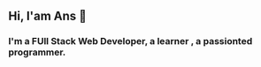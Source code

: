 ## Hi, I'am Ans  👋
### I'm a FUll Stack Web Developer, a learner , a passionted programmer. 
<!--
**Ans-Ishfaq/Ans-Ishfaq** is a ✨ _special_ ✨ repository because its `README.md` (this file) appears on your GitHub profile.

Here are some ideas to get you started:
  ✨ Favorite Tech: JavaScript, Node jS ,React, Bootstrap, Python ...
- 🔭 I’m currently working on Frontend Development ...
- 🌱 I’m currently learning Backend Development , Algorithms and Data Structures...
- 📧 ansishfaq725@gmail.com
- 💼 LinkedIn:https://www.linkedin.com/in/ans-ishfaq-157b56211/

-->
